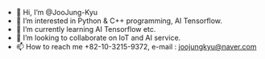- 👋 Hi, I’m @JooJung-Kyu
- 👀 I’m interested in Python & C++ programming, AI Tensorflow.
- 🌱 I’m currently learning AI Tensorflow etc.
- 💞️ I’m looking to collaborate on IoT and AI service.
- 📫 How to reach me +82-10-3215-9372, e-mail : joojungkyu@naver.com

<!---
JooJung-Kyu/JooJung-Kyu is a ✨ special ✨ repository because its `README.md` (this file) appears on your GitHub profile.
You can click the Preview link to take a look at your changes.
--->
